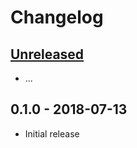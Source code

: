 # Changelog

## [Unreleased]

- ...

## 0.1.0 - 2018-07-13

- Initial release

[Unreleased]: https://github.com/MunifTanjim/typography.css/compare/0.1.0...HEAD
